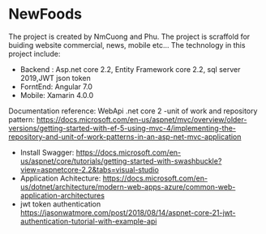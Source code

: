# NewFoods
The project is created by NmCuong and Phu. The project is scraffold for buiding website commercial, news, mobile etc... 
The technology in this project include: 
- Backend : Asp.net core 2.2, Entity Framework core 2.2, sql server 2019,JWT json token
- ForntEnd: Angular 7.0
- Mobile: Xamarin 4.0.0


Documentation reference:
WebApi .net core 2
-unit of work and repository pattern: https://docs.microsoft.com/en-us/aspnet/mvc/overview/older-versions/getting-started-with-ef-5-using-mvc-4/implementing-the-repository-and-unit-of-work-patterns-in-an-asp-net-mvc-application
- Install Swagger: 
https://docs.microsoft.com/en-us/aspnet/core/tutorials/getting-started-with-swashbuckle?view=aspnetcore-2.2&tabs=visual-studio
- Application Achitecture:
 https://docs.microsoft.com/en-us/dotnet/architecture/modern-web-apps-azure/common-web-application-architectures
- jwt token authentication
https://jasonwatmore.com/post/2018/08/14/aspnet-core-21-jwt-authentication-tutorial-with-example-api

